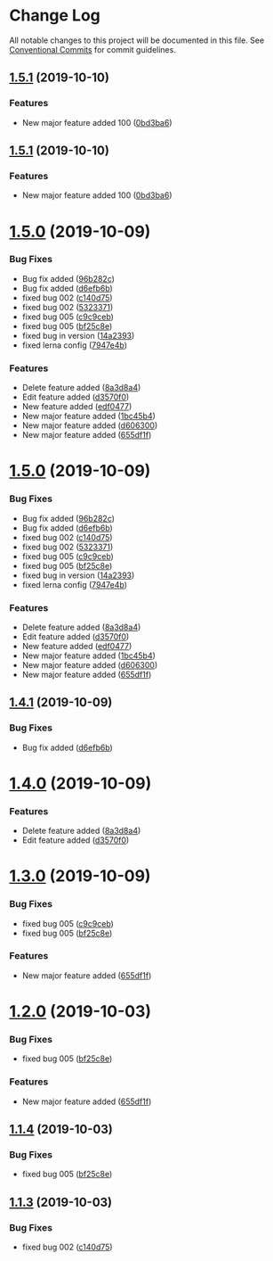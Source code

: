 # Change Log

All notable changes to this project will be documented in this file.
See [Conventional Commits](https://conventionalcommits.org) for commit guidelines.

## [1.5.1](https://github.com/mpvineesh/lerna/compare/v1.5.0...v1.5.1) (2019-10-10)


### Features

* New major feature added 100 ([0bd3ba6](https://github.com/mpvineesh/lerna/commit/0bd3ba6))





## [1.5.1](https://github.com/mpvineesh/lerna/compare/v1.5.0...v1.5.1) (2019-10-10)


### Features

* New major feature added 100 ([0bd3ba6](https://github.com/mpvineesh/lerna/commit/0bd3ba6))





# [1.5.0](https://github.com/mpvineesh/lerna/compare/v1.0.1...v1.5.0) (2019-10-09)


### Bug Fixes

* Bug fix added ([96b282c](https://github.com/mpvineesh/lerna/commit/96b282c))
* Bug fix added ([d6efb6b](https://github.com/mpvineesh/lerna/commit/d6efb6b))
* fixed bug 002 ([c140d75](https://github.com/mpvineesh/lerna/commit/c140d75))
* fixed bug 002 ([5323371](https://github.com/mpvineesh/lerna/commit/5323371))
* fixed bug 005 ([c9c9ceb](https://github.com/mpvineesh/lerna/commit/c9c9ceb))
* fixed bug 005 ([bf25c8e](https://github.com/mpvineesh/lerna/commit/bf25c8e))
* fixed bug in version ([14a2393](https://github.com/mpvineesh/lerna/commit/14a2393))
* fixed lerna config ([7947e4b](https://github.com/mpvineesh/lerna/commit/7947e4b))


### Features

* Delete feature added ([8a3d8a4](https://github.com/mpvineesh/lerna/commit/8a3d8a4))
* Edit feature added ([d3570f0](https://github.com/mpvineesh/lerna/commit/d3570f0))
* New feature added ([edf0477](https://github.com/mpvineesh/lerna/commit/edf0477))
* New major feature added ([1bc45b4](https://github.com/mpvineesh/lerna/commit/1bc45b4))
* New major feature added ([d606300](https://github.com/mpvineesh/lerna/commit/d606300))
* New major feature added ([655df1f](https://github.com/mpvineesh/lerna/commit/655df1f))





# [1.5.0](https://github.com/mpvineesh/lerna/compare/v1.0.1...v1.5.0) (2019-10-09)


### Bug Fixes

* Bug fix added ([96b282c](https://github.com/mpvineesh/lerna/commit/96b282c))
* Bug fix added ([d6efb6b](https://github.com/mpvineesh/lerna/commit/d6efb6b))
* fixed bug 002 ([c140d75](https://github.com/mpvineesh/lerna/commit/c140d75))
* fixed bug 002 ([5323371](https://github.com/mpvineesh/lerna/commit/5323371))
* fixed bug 005 ([c9c9ceb](https://github.com/mpvineesh/lerna/commit/c9c9ceb))
* fixed bug 005 ([bf25c8e](https://github.com/mpvineesh/lerna/commit/bf25c8e))
* fixed bug in version ([14a2393](https://github.com/mpvineesh/lerna/commit/14a2393))
* fixed lerna config ([7947e4b](https://github.com/mpvineesh/lerna/commit/7947e4b))


### Features

* Delete feature added ([8a3d8a4](https://github.com/mpvineesh/lerna/commit/8a3d8a4))
* Edit feature added ([d3570f0](https://github.com/mpvineesh/lerna/commit/d3570f0))
* New feature added ([edf0477](https://github.com/mpvineesh/lerna/commit/edf0477))
* New major feature added ([1bc45b4](https://github.com/mpvineesh/lerna/commit/1bc45b4))
* New major feature added ([d606300](https://github.com/mpvineesh/lerna/commit/d606300))
* New major feature added ([655df1f](https://github.com/mpvineesh/lerna/commit/655df1f))





## [1.4.1](https://github.com/mpvineesh/lerna/compare/pcs-ui-snippets@1.4.0...pcs-ui-snippets@1.4.1) (2019-10-09)


### Bug Fixes

* Bug fix added ([d6efb6b](https://github.com/mpvineesh/lerna/commit/d6efb6b))





# [1.4.0](https://github.com/mpvineesh/lerna/compare/pcs-ui-snippets@1.3.0...pcs-ui-snippets@1.4.0) (2019-10-09)


### Features

* Delete feature added ([8a3d8a4](https://github.com/mpvineesh/lerna/commit/8a3d8a4))
* Edit feature added ([d3570f0](https://github.com/mpvineesh/lerna/commit/d3570f0))





# [1.3.0](https://github.com/mpvineesh/lerna/compare/pcs-ui-snippets@1.1.3...pcs-ui-snippets@1.3.0) (2019-10-09)


### Bug Fixes

* fixed bug 005 ([c9c9ceb](https://github.com/mpvineesh/lerna/commit/c9c9ceb))
* fixed bug 005 ([bf25c8e](https://github.com/mpvineesh/lerna/commit/bf25c8e))


### Features

* New major feature added ([655df1f](https://github.com/mpvineesh/lerna/commit/655df1f))





# [1.2.0](https://github.com/mpvineesh/lerna/compare/pcs-ui-snippets@1.1.3...pcs-ui-snippets@1.2.0) (2019-10-03)


### Bug Fixes

* fixed bug 005 ([bf25c8e](https://github.com/mpvineesh/lerna/commit/bf25c8e))


### Features

* New major feature added ([655df1f](https://github.com/mpvineesh/lerna/commit/655df1f))





## [1.1.4](https://github.com/mpvineesh/lerna/compare/pcs-ui-snippets@1.1.3...pcs-ui-snippets@1.1.4) (2019-10-03)


### Bug Fixes

* fixed bug 005 ([bf25c8e](https://github.com/mpvineesh/lerna/commit/bf25c8e))





## [1.1.3](https://github.com/mpvineesh/lerna/compare/pcs-ui-snippets@1.1.2...pcs-ui-snippets@1.1.3) (2019-10-03)


### Bug Fixes

* fixed bug 002 ([c140d75](https://github.com/mpvineesh/lerna/commit/c140d75))
